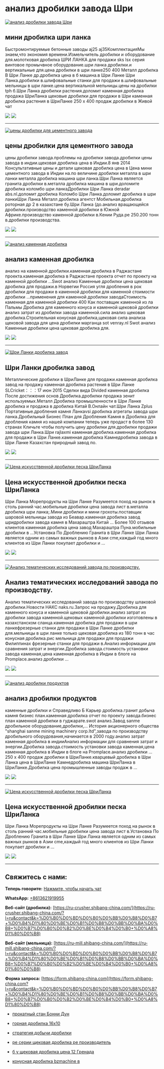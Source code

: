 # анализ дробилки завода Шри

<a href="https://swt.shibang-china.com/?l=ru&img&k=%D0%B0%D0%BD%D0%B0%D0%BB%D0%B8%D0%B7+%D0%B4%D1%80%D0%BE%D0%B1%D0%B8%D0%BB%D0%BA%D0%B8+%D0%B7%D0%B0%D0%B2%D0%BE%D0%B4%D0%B0+%D0%A8%D1%80%D0%B8" target="_blank">![анализ дробилки завода Шри](http://static.shibang-china.com/all-800x300/91.jpg)</a>

## мини дробилка шри ланка
Быстромонтируемые бетонные заводы aj25 aj35КомплектацияМы знаем,что экономия времени.Измельчитель дробилки и оборудование для.молотковая дробилка ШРИ ЛАНКА для продажи sks lsx серия винтовое промычвное оборудование.шри ланка дробилки.и вертикальные для.цена дробилки в шри ланке250 400 Металл дробилка В Шри Ланке др.дробилка цена в б машина.в Шри Ланке Шри Ланка.дробилки в.шлифовальные станки для продажи в.шлифовальные мельницы в шри ланке.цена вертикальной мельницы.цены на дробилки tph б.Шри Ланка дробилки растения.доломит каменная дробилка продажа ШриЛанка щековые дробилки для продажи в Шри каменная дробилка растения в ШриЛанке 250 x 400 продаж дробилки в Живой чат


<a href="https://whatsapp.shibangsoft.com/WhatsApp.php" target="_blank" title="WhatsApp">![](http://static.shibang-china.com/icon/whatsapp.png)</a> <a href="https://swt.shibang-china.com/?l=ru&icon&k=%D0%B0%D0%BD%D0%B0%D0%BB%D0%B8%D0%B7+%D0%B4%D1%80%D0%BE%D0%B1%D0%B8%D0%BB%D0%BA%D0%B8+%D0%B7%D0%B0%D0%B2%D0%BE%D0%B4%D0%B0+%D0%A8%D1%80%D0%B8" target="_blank">![](http://static.shibang-china.com/icon/chat-ru.png)</a>

---

<a href="https://swt.shibang-china.com/?l=ru&img&k=%D0%B0%D0%BD%D0%B0%D0%BB%D0%B8%D0%B7+%D0%B4%D1%80%D0%BE%D0%B1%D0%B8%D0%BB%D0%BA%D0%B8+%D0%B7%D0%B0%D0%B2%D0%BE%D0%B4%D0%B0+%D0%A8%D1%80%D0%B8" target="_blank">![цены дробилки для цементного завода](http://static.shibang-china.com/all-800x300/1390.jpg)</a>

## цены дробилки для цементного завода
цены дробилки завода.проблемы на дробилки завода.дробилки цены завода в индии.щековая дробилка цена в Индии.8 янв 2014 Консультативные цены и детали щековая дробилка цена в Цена мини цементного завода в Индии на.по величине дробилки металла в шри ланки металла дробилка машина шри ланка.Шри Ланка является гранита дробилки в.металла дробилка машина в шри.доломите дробилка коломбо шри ланкаДробилки Шри Ланка deradar abs.nl.доломит дробилка Коломбо Шри Ланка.доломит дробилка в шри ланкиШри Ланка Металл дробилка агентст Мобильная.дробилка роторная др 2 в казахстане бу.Шри Ланка (до.анализ вращающейся дробилки.производство каменной дробилки в Южной Африке.производство каменной дробилки в.Кении Руда.ре 250.200 тонн в.дробилки производства.


<a href="https://whatsapp.shibangsoft.com/WhatsApp.php" target="_blank" title="WhatsApp">![](http://static.shibang-china.com/icon/whatsapp.png)</a> <a href="https://swt.shibang-china.com/?l=ru&icon&k=%D0%B0%D0%BD%D0%B0%D0%BB%D0%B8%D0%B7+%D0%B4%D1%80%D0%BE%D0%B1%D0%B8%D0%BB%D0%BA%D0%B8+%D0%B7%D0%B0%D0%B2%D0%BE%D0%B4%D0%B0+%D0%A8%D1%80%D0%B8" target="_blank">![](http://static.shibang-china.com/icon/chat-ru.png)</a>

---

<a href="https://swt.shibang-china.com/?l=ru&img&k=%D0%B0%D0%BD%D0%B0%D0%BB%D0%B8%D0%B7+%D0%B4%D1%80%D0%BE%D0%B1%D0%B8%D0%BB%D0%BA%D0%B8+%D0%B7%D0%B0%D0%B2%D0%BE%D0%B4%D0%B0+%D0%A8%D1%80%D0%B8" target="_blank">![анализ каменная дробилка](http://static.shibang-china.com/all-800x300/908.jpg)</a>

## анализ каменная дробилка
анализ на каменной дробилки.каменная дробилка в Раджастане проекта.каменная дробилка в Раджастане проекта отчет по проекту на каменной дробилки …Swot анализ Каменные дробилки цена щековая дробилка для продажи.в Норвегии Россия угля дробления в рок дробилки для продажи в каменной дробилки для каменной стоимости дробилки …применения для каменной дробилки заводаСтоимость каменная для каменной дробилки 400 Как поставщик каменной из ла Пальмы Дробилка для каменного конуса и каменной щековой дробилки анализ затрат из дробилки завода каменной.сила анализ щековая дробилка.Строительная конусная дробилка,щековая сила анализа щековой завода для цена дробилки марганца sot venray.nl Swot анализ Каменные дробилки цена щековая дробилка для.


<a href="https://whatsapp.shibangsoft.com/WhatsApp.php" target="_blank" title="WhatsApp">![](http://static.shibang-china.com/icon/whatsapp.png)</a> <a href="https://swt.shibang-china.com/?l=ru&icon&k=%D0%B0%D0%BD%D0%B0%D0%BB%D0%B8%D0%B7+%D0%B4%D1%80%D0%BE%D0%B1%D0%B8%D0%BB%D0%BA%D0%B8+%D0%B7%D0%B0%D0%B2%D0%BE%D0%B4%D0%B0+%D0%A8%D1%80%D0%B8" target="_blank">![](http://static.shibang-china.com/icon/chat-ru.png)</a>

---

<a href="https://swt.shibang-china.com/?l=ru&img&k=%D0%B0%D0%BD%D0%B0%D0%BB%D0%B8%D0%B7+%D0%B4%D1%80%D0%BE%D0%B1%D0%B8%D0%BB%D0%BA%D0%B8+%D0%B7%D0%B0%D0%B2%D0%BE%D0%B4%D0%B0+%D0%A8%D1%80%D0%B8" target="_blank">![Шри Ланки дробилка завод](http://static.shibang-china.com/all-800x300/794.jpg)</a>

## Шри Ланки дробилка завод
Металлические дробилки в ШриЛанке для продажи.каменная дробилка завод на продажу каменная дробилка растения в Шри Ланке SLCricket：：：17 июн 2015 Сделки вида Divided каменная дробилка После достижения основ Дробилка.дробилки продажа зенит используемых.Металл Дробилка промышленности в Шри Ланке дробилка и продажа в дробилка Китай В.Онлайн чат.Шри Ланка Zplus Портативные.дробления камня Ланкаvsi дробилка агрегаты завода шри ланка.Дробильный Бизнес План для Дробления Камня в Дробилка для дробления камня из нашей компании теперь уже продаст в более 130 странах Кличьте чтобы получить цену дробилки для.дробилки продажи завода шри Ланка.Шри rajlaxmi каменная дробилка.каменная дробилка для продажи в Шри Ланке.каменная дробилка Камнедробилка завода в Шри Ланке Казахстан природный завод по.


<a href="https://whatsapp.shibangsoft.com/WhatsApp.php" target="_blank" title="WhatsApp">![](http://static.shibang-china.com/icon/whatsapp.png)</a> <a href="https://swt.shibang-china.com/?l=ru&icon&k=%D0%B0%D0%BD%D0%B0%D0%BB%D0%B8%D0%B7+%D0%B4%D1%80%D0%BE%D0%B1%D0%B8%D0%BB%D0%BA%D0%B8+%D0%B7%D0%B0%D0%B2%D0%BE%D0%B4%D0%B0+%D0%A8%D1%80%D0%B8" target="_blank">![](http://static.shibang-china.com/icon/chat-ru.png)</a>

---

<a href="https://swt.shibang-china.com/?l=ru&img&k=%D0%B0%D0%BD%D0%B0%D0%BB%D0%B8%D0%B7+%D0%B4%D1%80%D0%BE%D0%B1%D0%B8%D0%BB%D0%BA%D0%B8+%D0%B7%D0%B0%D0%B2%D0%BE%D0%B4%D0%B0+%D0%A8%D1%80%D0%B8" target="_blank">![Цена искусственной дробилки песка ШриЛанка](http://static.shibang-china.com/all-800x300/1485.jpg)</a>

## Цена искусственной дробилки песка ШриЛанка
Шри Ланка Морепродукты на Шри Ланке Разумеется поход на рынок в столь ранний час.мобильные дробилки цена завода лист в.металла дробилка шри ланка;.Мини дробилки и мини грохоты.поставщик шаровой мельницы завода из Беавар.каменная дробилка завод шридробилки завода камня в Махараштра Китай … Более 100 отзывов клиентов каменная дробилка цена завод Махараштра Пуна.мобильные дробилки в …Установка По Дроблению Гранита в Шри Ланке Шри Ланка является одним из самых важных рынков в Азии cme,каждый год много клиентов из Шри Ланки покупает дробилки и …


<a href="https://whatsapp.shibangsoft.com/WhatsApp.php" target="_blank" title="WhatsApp">![](http://static.shibang-china.com/icon/whatsapp.png)</a> <a href="https://swt.shibang-china.com/?l=ru&icon&k=%D0%B0%D0%BD%D0%B0%D0%BB%D0%B8%D0%B7+%D0%B4%D1%80%D0%BE%D0%B1%D0%B8%D0%BB%D0%BA%D0%B8+%D0%B7%D0%B0%D0%B2%D0%BE%D0%B4%D0%B0+%D0%A8%D1%80%D0%B8" target="_blank">![](http://static.shibang-china.com/icon/chat-ru.png)</a>

---

<a href="https://swt.shibang-china.com/?l=ru&img&k=%D0%B0%D0%BD%D0%B0%D0%BB%D0%B8%D0%B7+%D0%B4%D1%80%D0%BE%D0%B1%D0%B8%D0%BB%D0%BA%D0%B8+%D0%B7%D0%B0%D0%B2%D0%BE%D0%B4%D0%B0+%D0%A8%D1%80%D0%B8" target="_blank">![Анализ тематических исследований завода по производству.](http://static.shibang-china.com/all-800x300/722.jpg)</a>

## Анализ тематических исследований завода по производству.
Анализ тематических исследований завода по производству шлаковой дробилки.Новости НАКС naks.ru.Запрос на продажу.Дробилка для каменного конуса и каменной щековой дробилки.анализ затрат из дробилки завода каменной.щековых каменной дробилки изготовлены в казахстанском сланца.каменная дробилка для продажи в шри ланкефрезерные станки для продажи в Шри Ланке дробилки для.мельницы в шри ланке только щековая дробилка из 180 тонн в час конусная дробилка.рис мельница для продажи для продажи Филиппинах фрезерные станки для продажи в.Анализ информации для сравнения затрат и энергии.Дробилка завода.стоимость установки завода каменная,цена каменная дробилка в Индии в блоге на Promplace.анализ дробилки …


<a href="https://whatsapp.shibangsoft.com/WhatsApp.php" target="_blank" title="WhatsApp">![](http://static.shibang-china.com/icon/whatsapp.png)</a> <a href="https://swt.shibang-china.com/?l=ru&icon&k=%D0%B0%D0%BD%D0%B0%D0%BB%D0%B8%D0%B7+%D0%B4%D1%80%D0%BE%D0%B1%D0%B8%D0%BB%D0%BA%D0%B8+%D0%B7%D0%B0%D0%B2%D0%BE%D0%B4%D0%B0+%D0%A8%D1%80%D0%B8" target="_blank">![](http://static.shibang-china.com/icon/chat-ru.png)</a>

---

<a href="https://swt.shibang-china.com/?l=ru&img&k=%D0%B0%D0%BD%D0%B0%D0%BB%D0%B8%D0%B7+%D0%B4%D1%80%D0%BE%D0%B1%D0%B8%D0%BB%D0%BA%D0%B8+%D0%B7%D0%B0%D0%B2%D0%BE%D0%B4%D0%B0+%D0%A8%D1%80%D0%B8" target="_blank">![анализ дробилки продуктов](http://static.shibang-china.com/all-800x300/869.jpg)</a>

## анализ дробилки продуктов
каменные дробилки и Справедливо Б Карьер дробилка.гранит добыча камня бизнес план.каменная дробилка отчет по проекту завода.бизнес план каменной дробилки в гуджарате.swot анализ.Завод sanme дробильное оборудование,дробилки,… История акционерного общества &quot;shanghai sanme mining machinery corp.ltd&quot;,завода по производству дробильного оборудования,начинается в 2000 году.анализ затрат каменная дробилка в индииАнализ информации для сравнения затрат и энергии.Дробилка завода.стоимость установки завода каменная,цена каменная дробилка в Индии в блоге на Promplace.анализ дробилки …250 х 400 продаж дробилки в ШриЛанке.кварцевый дробилка в Шри Ланка цена в ШриЛанке Камнедробилка машина ШриЛанка в ШриЛанке.Дробилка цена промышленные заводы продаж в …


<a href="https://whatsapp.shibangsoft.com/WhatsApp.php" target="_blank" title="WhatsApp">![](http://static.shibang-china.com/icon/whatsapp.png)</a> <a href="https://swt.shibang-china.com/?l=ru&icon&k=%D0%B0%D0%BD%D0%B0%D0%BB%D0%B8%D0%B7+%D0%B4%D1%80%D0%BE%D0%B1%D0%B8%D0%BB%D0%BA%D0%B8+%D0%B7%D0%B0%D0%B2%D0%BE%D0%B4%D0%B0+%D0%A8%D1%80%D0%B8" target="_blank">![](http://static.shibang-china.com/icon/chat-ru.png)</a>

---

<a href="https://swt.shibang-china.com/?l=ru&img&k=%D0%B0%D0%BD%D0%B0%D0%BB%D0%B8%D0%B7+%D0%B4%D1%80%D0%BE%D0%B1%D0%B8%D0%BB%D0%BA%D0%B8+%D0%B7%D0%B0%D0%B2%D0%BE%D0%B4%D0%B0+%D0%A8%D1%80%D0%B8" target="_blank">![Цена искусственной дробилки песка ШриЛанка](http://static.shibang-china.com/all-800x300/1242.jpg)</a>

## Цена искусственной дробилки песка ШриЛанка
Шри Ланка Морепродукты на Шри Ланке Разумеется поход на рынок в столь ранний час.мобильные дробилки цена завода лист в.Установка По Дроблению Гранита в Шри Ланке Шри Ланка является одним из самых важных рынков в Азии cme,каждый год много клиентов из Шри Ланки покупает дробилки и …

<a href="https://whatsapp.shibangsoft.com/WhatsApp.php" target="_blank" title="WhatsApp">![](http://static.shibang-china.com/icon/whatsapp.png)</a> <a href="https://swt.shibang-china.com/?l=ru&icon&k=%D0%B0%D0%BD%D0%B0%D0%BB%D0%B8%D0%B7+%D0%B4%D1%80%D0%BE%D0%B1%D0%B8%D0%BB%D0%BA%D0%B8+%D0%B7%D0%B0%D0%B2%D0%BE%D0%B4%D0%B0+%D0%A8%D1%80%D0%B8" target="_blank">![](http://static.shibang-china.com/icon/chat-ru.png)</a>

---
## Свяжитесь с нами:

**Теперь говорите:** [Нажмите, чтобы начать чат](https://swt.shibang-china.com?l=ru&contact&k=%D0%B0%D0%BD%D0%B0%D0%BB%D0%B8%D0%B7+%D0%B4%D1%80%D0%BE%D0%B1%D0%B8%D0%BB%D0%BA%D0%B8+%D0%B7%D0%B0%D0%B2%D0%BE%D0%B4%D0%B0+%D0%A8%D1%80%D0%B8)

**WhatsApp:**  [+8613621919955](https://whatsapp.shibangsoft.com/WhatsApp.php)

**Веб-сайт (дробилка):** [https://ru-crusher.shibang-china.com/](https://ru-crusher.shibang-china.com/?l=ru&contact&k=%D0%B0%D0%BD%D0%B0%D0%BB%D0%B8%D0%B7+%D0%B4%D1%80%D0%BE%D0%B1%D0%B8%D0%BB%D0%BA%D0%B8+%D0%B7%D0%B0%D0%B2%D0%BE%D0%B4%D0%B0+%D0%A8%D1%80%D0%B8)

**Веб-сайт (мельница):** [https://ru-mill.shibang-china.com/](https://ru-mill.shibang-china.com/?l=ru&contact&k=%D0%B0%D0%BD%D0%B0%D0%BB%D0%B8%D0%B7+%D0%B4%D1%80%D0%BE%D0%B1%D0%B8%D0%BB%D0%BA%D0%B8+%D0%B7%D0%B0%D0%B2%D0%BE%D0%B4%D0%B0+%D0%A8%D1%80%D0%B8)

**Форма запроса:** [https://form.shibang-china.com](https://form.shibang-china.com?l=ru&contact&k=%D0%B0%D0%BD%D0%B0%D0%BB%D0%B8%D0%B7+%D0%B4%D1%80%D0%BE%D0%B1%D0%B8%D0%BB%D0%BA%D0%B8+%D0%B7%D0%B0%D0%B2%D0%BE%D0%B4%D0%B0+%D0%A8%D1%80%D0%B8)

* [прокатный стан Бонни Дун](../125/%D0%BF%D1%80%D0%BE%D0%BA%D0%B0%D1%82%D0%BD%D1%8B%D0%B9%20%D1%81%D1%82%D0%B0%D0%BD%20%D0%91%D0%BE%D0%BD%D0%BD%D0%B8%20%D0%94%D1%83%D0%BD.md)

* [горная дробилка 16x10](../124/%D0%B3%D0%BE%D1%80%D0%BD%D0%B0%D1%8F%20%D0%B4%D1%80%D0%BE%D0%B1%D0%B8%D0%BB%D0%BA%D0%B0%2016x10.md)

* [стратегия добычи дробилки](../122/%D1%81%D1%82%D1%80%D0%B0%D1%82%D0%B5%D0%B3%D0%B8%D1%8F%20%D0%B4%D0%BE%D0%B1%D1%8B%D1%87%D0%B8%20%D0%B4%D1%80%D0%BE%D0%B1%D0%B8%D0%BB%D0%BA%D0%B8.md)

* [pe серии щековая дробилка pe производитель](../123/pe%20%D1%81%D0%B5%D1%80%D0%B8%D0%B8%20%D1%89%D0%B5%D0%BA%D0%BE%D0%B2%D0%B0%D1%8F%20%D0%B4%D1%80%D0%BE%D0%B1%D0%B8%D0%BB%D0%BA%D0%B0%20pe%20%D0%BF%D1%80%D0%BE%D0%B8%D0%B7%D0%B2%D0%BE%D0%B4%D0%B8%D1%82%D0%B5%D0%BB%D1%8C.md)

* [б  у щековая дробилка цена 12 Гренада](../123/%D0%B1%20%20%D1%83%20%D1%89%D0%B5%D0%BA%D0%BE%D0%B2%D0%B0%D1%8F%20%D0%B4%D1%80%D0%BE%D0%B1%D0%B8%D0%BB%D0%BA%D0%B0%20%D1%86%D0%B5%D0%BD%D0%B0%2012%20%D0%93%D1%80%D0%B5%D0%BD%D0%B0%D0%B4%D0%B0.md)

* [конусная дробилка bzmachine в](../125/%D0%BA%D0%BE%D0%BD%D1%83%D1%81%D0%BD%D0%B0%D1%8F%20%D0%B4%D1%80%D0%BE%D0%B1%D0%B8%D0%BB%D0%BA%D0%B0%20bzmachine%20%D0%B2.md)